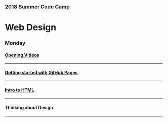 ### 2018 Summer Code Camp
# Web Design

### Monday

#### [Opening Videos](monday-opening-videos.md)

***


#### [Getting started with GitHub Pages](monday-getting-started.md)

***

#### [Intro to HTML](monday-intro-to-html.md)

***

#### Thinking about Design

***
